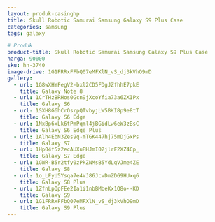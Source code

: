 ```yaml
---
layout: produk-casinghp
title: Skull Robotic Samurai Samsung Galaxy S9 Plus Case
categories: samsung
tags: galaxy

# Produk
product-title: Skull Robotic Samurai Samsung Galaxy S9 Plus Case
harga: 90000
sku: hn-3740
image-drive: 1G1FRRxFFbQ07eMFXlN_vS_dj3kVhO9mD
gallery:
  - url: 1G8wXHYFegV2-bxl2CD5FDgJZfhhE7pkE
    title: Galaxy Note 8
  - url: 1CrTHzBRHos0Gcn9jXcoYfia73a6ZXIPx
    title: Galaxy S6
  - url: 1SXH8G6hCrOsrpQTvbyjLW5BKI8p9e8tT
    title: Galaxy S6 Edge
  - url: 1NxBp6xLk6tPmPqml4jBGidLw6eW3zBsC
    title: Galaxy S6 Edge Plus
  - url: 1Alh4EbN3Zes9q-mTGK447hj75mDjGxPs
    title: Galaxy S7
  - url: 1Hp04f5z2ecAUXuPHJmI02jlrF2XZ4Cp_
    title: Galaxy S7 Edge
  - url: 1GWR-B5r2tfy0zPkZNMsB5YdLqVJme4ZE
    title: Galaxy S8
  - url: 1o_LFyU5Ysqa7e4VJ86JcvDmZDG9HUxq6
    title: Galaxy S8 Plus
  - url: 1ZfnLpQpFEe2Ia1i1nbBMbeKx1Q8o--KD
    title: Galaxy S9
  - url: 1G1FRRxFFbQ07eMFXlN_vS_dj3kVhO9mD
    title: Galaxy S9 Plus
---
```

